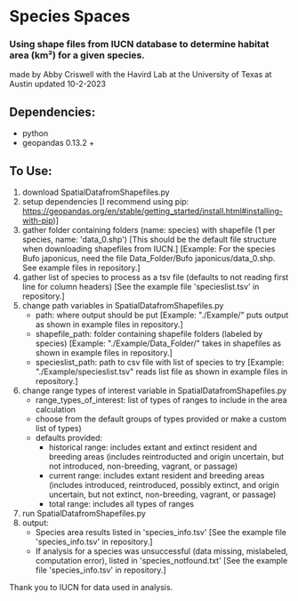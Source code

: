 # Species Spaces

### Using shape files from IUCN database to determine habitat area (km²) for a given species.

made by Abby Criswell
with the Havird Lab at
the University of Texas at Austin
updated 10-2-2023

## Dependencies: 
- python
- geopandas 0.13.2 +

## To Use:
 1) download SpatialDatafromShapefiles.py 
 2) setup dependencies 
   [I recommend using pip: https://geopandas.org/en/stable/getting_started/install.html#installing-with-pip)]
 3) gather folder containing folders (name: species) with shapefile (1 per species, name: 'data_0.shp') 
   [This should be the default file structure when downloading shapefiles from IUCN.]
   [Example: For the species Bufo japonicus, need the file Data_Folder/Bufo japonicus/data_0.shp. See example files in repository.]
 4) gather list of species to process as a tsv file (defaults to not reading first line for column headers)
   [See the example file 'specieslist.tsv' in repository.]
 5) change path variables in SpatialDatafromShapefiles.py
     - path: where output should be put 
           [Example: "./Example/" puts output as shown in example files in repository.]
     - shapefile_path: folder containing shapefile folders (labeled by species)
           [Example: "./Example/Data_Folder/" takes in shapefiles as shown in example files in repository.]
     - specieslist_path: path to csv file with list of species to try
           [Example: "./Example/specieslist.tsv" reads list file as shown in example files in repository.]
 6) change range types of interest variable in SpatialDatafromShapefiles.py
     - range_types_of_interest: list of types of ranges to include in the area calculation
	- choose from the default groups of types provided or make a custom list of types)
	- defaults provided:
		- historical range: includes extant and extinct resident and breeding areas (includes reintroducted and origin uncertain, but not introduced, non-breeding, vagrant, or passage)
		- current range: includes extant resident and breeding areas (includes introduced, reintroduced, possibly extinct, and origin uncertain, but not extinct, non-breeding, vagrant, or passage)
		- total range: includes all types of ranges
 7) run SpatialDatafromShapefiles.py
 8) output:
     - Species area results listed in 'species_info.tsv' [See the example file 'species_info.tsv' in repository.]
     - If analysis for a species was unsuccessful (data missing, mislabeled, computation error), listed in 'species_notfound.txt' [See the example file 'species_info.tsv' in repository.]

Thank you to IUCN for data used in analysis.
